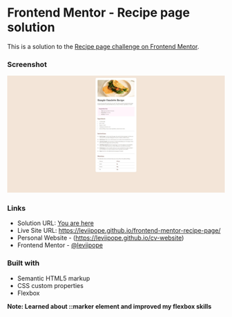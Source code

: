 # Frontend Mentor - Recipe page solution

This is a solution to the [Recipe page challenge on Frontend Mentor](https://www.frontendmentor.io/challenges/recipe-page-KiTsR8QQKm).

### Screenshot

![](./screenshot.jpg)

### Links

- Solution URL: [You are here](https://github.com/leviipope/frontend-mentor-recipe-page)
- Live Site URL: https://leviipope.github.io/frontend-mentor-recipe-page/
- Personal Website - (https://leviipope.github.io/cv-website)
- Frontend Mentor - [@leviipope](https://www.frontendmentor.io/profile/leviipope)

### Built with

- Semantic HTML5 markup
- CSS custom properties
- Flexbox

**Note: Learned about ::marker element and improved my flexbox skills**




